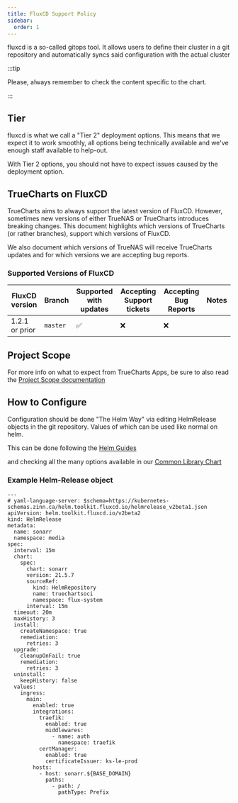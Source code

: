 ```yaml
---
title: FluxCD Support Policy
sidebar:
  order: 1
---
```


fluxcd is a so-called gitops tool.
It allows users to define their cluster in a git repository and automatically syncs said configuration with the actual cluster

:::tip

Please, always remember to check the content specific to the chart.

:::

## Tier

fluxcd is what we call a "Tier 2" deployment options.
This means that we expect it to work smoothly, all options being technically available and we've enough staff available to help-out.

With Tier 2 options, you should not have to expect issues caused by the deployment option.


## TrueCharts on FluxCD

TrueCharts aims to always support the latest version of FluxCD.
However, sometimes new versions of either TrueNAS or TrueCharts introduces breaking changes.
This document highlights which versions of TrueCharts (or rather branches), support which versions of FluxCD.

We also document which versions of TrueNAS will receive TrueCharts updates and for which versions we are accepting bug reports.

### Supported Versions of FluxCD

| FluxCD version | Branch   | Supported with updates | Accepting Support tickets | Accepting Bug Reports | Notes |
| -------------- | -------- | ---------------------- | ------------------------- | --------------------- | ----- |
| 1.2.1 or prior | `master` | ✅                    | ❌                        | ❌                   |       |

## Project Scope

For more info on what to expect from TrueCharts Apps, be sure to also read the [Project Scope documentation](/general/scope)


## How to Configure

Configuration should be done "The Helm Way" via editing HelmRelease objects in the git repository.
Values of which can be used like normal on helm.

This can be done following the [Helm Guides](/general/)

and checking all the many options available in our [Common Library Chart](/common/)

### Example Helm-Release object

```
---
# yaml-language-server: $schema=https://kubernetes-schemas.zinn.ca/helm.toolkit.fluxcd.io/helmrelease_v2beta1.json
apiVersion: helm.toolkit.fluxcd.io/v2beta2
kind: HelmRelease
metadata:
  name: sonarr
  namespace: media
spec:
  interval: 15m
  chart:
    spec:
      chart: sonarr
      version: 21.5.7
      sourceRef:
        kind: HelmRepository
        name: truechartsoci
        namespace: flux-system
      interval: 15m
  timeout: 20m
  maxHistory: 3
  install:
    createNamespace: true
    remediation:
      retries: 3
  upgrade:
    cleanupOnFail: true
    remediation:
      retries: 3
  uninstall:
    keepHistory: false
  values:
    ingress:
      main:
        enabled: true
        integrations:
          traefik:
            enabled: true
            middlewares:
              - name: auth
                namespace: traefik
          certManager:
            enabled: true
            certificateIssuer: ks-le-prod
        hosts:
          - host: sonarr.${BASE_DOMAIN}
            paths:
              - path: /
                pathType: Prefix

```
